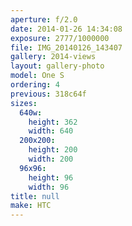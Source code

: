 ```yaml
---
aperture: f/2.0
date: 2014-01-26 14:34:08
exposure: 2777/1000000
file: IMG_20140126_143407
gallery: 2014-views
layout: gallery-photo
model: One S
ordering: 4
previous: 318c64f
sizes:
  640w:
    height: 362
    width: 640
  200x200:
    height: 200
    width: 200
  96x96:
    height: 96
    width: 96
title: null
make: HTC
---
```

